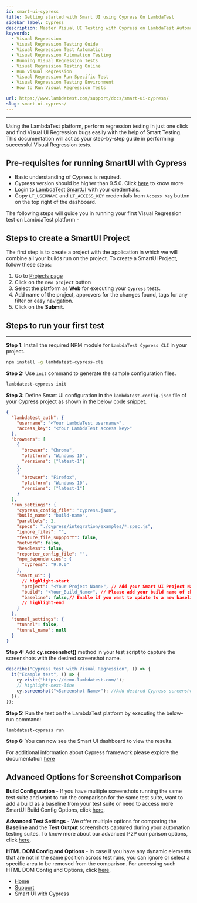 ```yaml
---
id: smart-ui-cypress
title: Getting started with Smart UI using Cypress On LambdaTest
sidebar_label: Cypress
description: Master Visual UI Testing with Cypress on LambdaTest Automation Cloud across 40+ browser versions through this comprehensive documentation.
keywords:
  - Visual Regression
  - Visual Regression Testing Guide
  - Visual Regression Test Automation
  - Visual Regression Automation Testing
  - Running Visual Regression Tests
  - Visual Regression Testing Online
  - Run Visual Regression
  - Visual Regression Run Specific Test
  - Visual Regression Testing Environment
  - How to Run Visual Regression Tests

url: https://www.lambdatest.com/support/docs/smart-ui-cypress/
slug: smart-ui-cypress/
---
```


---

<script type="application/ld+json"
      dangerouslySetInnerHTML={{ __html: JSON.stringify({
       "@context": "https://schema.org",
        "@type": "BreadcrumbList",
        "itemListElement": [{
          "@type": "ListItem",
          "position": 1,
          "name": "LambdaTest",
          "item": "https://www.lambdatest.com"
        },{
          "@type": "ListItem",
          "position": 2,
          "name": "Support",
          "item": "https://www.lambdatest.com/support/docs/"
        },{
          "@type": "ListItem",
          "position": 3,
          "name": "Smart Visual Testing",
          "item": "https://www.lambdatest.com/support/docs/smart-ui-cypress/"
        }]
      })
    }}
></script>

Using the LambdaTest platform, perform regression testing in just one click and find Visual UI Regression bugs easily with the help of Smart Testing. This documentation will act as your step-by-step guide in performing successful Visual Regression tests.

## Pre-requisites for running SmartUI with Cypress

- Basic understanding of Cypress is required.
- Cypress version should be higher than 9.5.0. Click [here](https://docs.cypress.io/guides/references/changelog) to know more
- Login to [LambdaTest SmartUI](https://smartui.lambdatest.com/) with your credentials.
- Copy `LT_USERNAME` and `LT_ACCESS_KEY` credentials from `Access Key` button on the top right of the dashboard.

The following steps will guide you in running your first Visual Regression test on LambdaTest platform -

## Steps to create a SmartUI Project

The first step is to create a project with the application in which we will combine all your builds run on the project. To create a SmartUI Project, follow these steps:

1. Go to [Projects page](https://smartui.lambdatest.com/)
2. Click on the `new project` button
3. Select the platform as <b>Web</b> for executing your `Cypress` tests. 
4. Add name of the project, approvers for the changes found, tags for any filter or easy navigation.
5. Click on the **Submit**.

## Steps to run your first test

---

**Step 1**: Install the required NPM module for `LambdaTest Cypress CLI` in your project.

```bash
npm install -g lambdatest-cypress-cli
```

**Step 2:** Use `init` command to generate the sample configuration files.

```bash
lambdatest-cypress init
```

**Step 3:** Define Smart UI configuration in the `lambdatest-config.json` file of your Cypress project as shown in the below code snippet.

```json title="/cypress-project/lambdatest-config.json"
{
  "lambdatest_auth": {
    "username": "<Your LambdaTest username>",
    "access_key": "<Your LambdaTest access key>"
  },
  "browsers": [
    {
      "browser": "Chrome",
      "platform": "Windows 10",
      "versions": ["latest-1"]
    },
    {
      "browser": "Firefox",
      "platform": "Windows 10",
      "versions": ["latest-1"]
    }
  ],
  "run_settings": {
    "cypress_config_file": "cypress.json",
    "build_name": "build-name",
    "parallels": 2,
    "specs": "./cypress/integration/examples/*.spec.js",
    "ignore_files": "",
    "feature_file_suppport": false,
    "network": false,
    "headless": false,
    "reporter_config_file": "",
    "npm_dependencies": {
      "cypress": "9.0.0"
    },
    "smart_ui": {
      // highlight-start
      "project": "<Your Project Name>", // Add your Smart UI Project Name here
      "build": "<Your_Build_Name>", // Please add your build name of choice here
      "baseline": false,// Enable if you want to update to a new baseline build
      // highlight-end
    }
  },
  "tunnel_settings": {
    "tunnel": false,
    "tunnel_name": null
  }
}
```

**Step 4:** Add **cy.screenshot()** method in your test script to capture the screenshots with the desired screenshot name.

```js
describe("Cypress test with Visual Regression", () => {
  it("Example test", () => {
    cy.visit("https://demo.lambdatest.com/");
    // highlight-next-line
    cy.screenshot("<Screenshot Name>"); //Add desired Cypress screenshot name
  });
});
```

**Step 5:** Run the test on the LambdaTest platform by executing the below-run command:

```bash
lambdatest-cypress run
```

**Step 6:** You can now see the Smart UI dashboard to view the results.

For additional information about Cypress framework please explore the documentation [here](https://www.lambdatest.com/support/docs/getting-started-with-cypress-testing/)



## Advanced Options for Screenshot Comparison


  **Build Configuration** - If you have multiple screenshots running the same test suite and want to run the comparison for the same test suite, want to add a build as a baseline from your test suite or need to access more SmartUI Build Config Options, click [here](https://www.lambdatest.com/support/docs/smart-ui-build-options/).
  

  **Advanced Test Settings** - We offer multiple options for comparing the **Baseline** and the **Test Output** screenshots captured during your automation testing suites. To know more about our advanced P2P comparison options, click [here](https://www.lambdatest.com/support/docs/test-settings-options/).
  

  **HTML DOM Config and Options** - In case if you have any dynamic elements that are not in the same position across test runs, you can ignore or select a specific area to be removed from the comparison. For accessing such HTML DOM Config and Options, click [here](https://www.lambdatest.com/support/docs/html-dom-smartui-options/).

<nav aria-label="breadcrumbs">
  <ul className="breadcrumbs">
    <li className="breadcrumbs__item">
      <a className="breadcrumbs__link" target="_self" href="https://www.lambdatest.com">
        Home
      </a>
    </li>
    <li className="breadcrumbs__item">
      <a className="breadcrumbs__link" target="_self" href="https://www.lambdatest.com/support/docs/">
        Support
      </a>
    </li>
    <li className="breadcrumbs__item breadcrumbs__item--active">
      <span className="breadcrumbs__link">
     Smart UI with Cypress  </span>
    </li>
  </ul>
</nav>